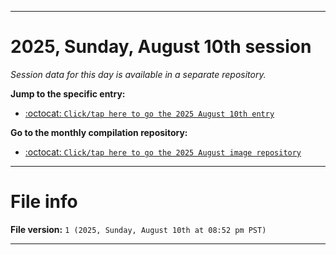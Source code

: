 
***

# 2025, Sunday, August 10th session

_Session data for this day is available in a separate repository._

**Jump to the specific entry:**

- [:octocat: `Click/tap here to go the 2025 August 10th entry`](https://github.com/seanpm2001/SeansLifeArchive_Images_MotorWorld_CarFactory_Y2025_V8/tree/SeansLifeArchive_Images_MotorWorld_CarFactory_Y2025_V8_Main-dev/2025/08_August/10/)

**Go to the monthly compilation repository:**

- [:octocat: `Click/tap here to go the 2025 August image repository`](https://github.com/seanpm2001/SeansLifeArchive_Images_MotorWorld_CarFactory_Y2025_V8/)

***

# File info

**File version:** `1 (2025, Sunday, August 10th at 08:52 pm PST)`

***
